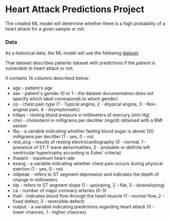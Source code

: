 # Heart Attack Predictions Project
 
The created ML model will determine whether there is a high probability of a heart attack for a given sample or not.


### Data

As a historical data, the ML model will use the following [dataset](https://www.kaggle.com/datasets/rashikrahmanpritom/heart-attack-analysis-prediction-dataset/data).

That dataset describes patients dataset with predictions if the patient is vulnerable to heart attack or not.

It contains 14 columns described below:
- age - patient's age
- sex - patient's gender (0 or 1 - the dataset documentation does not specify which label corresponds to which gender)
- cp - chest pain type (1 - Typical angina, 2 - Atypical angina, 3 - Non-anginal pain, 4 - Asymptomatic)
- trtbps - resting blood pressure in millimeters of mercury (mm Hg)
- chol - cholesterol in milligrams per deciliter (mg/dl) obtained with a BMI sensor
- fbs - a variable indicating whether fasting blood sugar is above 120 milligrams per deciliter (1 - yes, 0 - no)
- rest_ecg - results of resting electrocardiography (0 - normal, 1 - presence of ST-T wave abnormalities, 2 - probable or definite left ventricular hypertrophy according to Estes' criteria)
- thalach - maximum heart rate
- exang - a variable indicating whether chest pain occurs during physical exertion (1 - yes, 0 - no)
- oldpeak - refers to ST segment depression and indicates the depth of change in millimeters
- slp - refers to ST segment slope (1 - upsloping, 2 - flat, 3 - downsloping)
- ca - number of major coronary arteries (0-3)
- thall - indicates blood flow through the heart muscle (1 - normal flow, 2 - fixed defect, 3 - reversible defect)
- output - a variable indicating predictions regarding heart attack (0 - lower chances, 1 - higher chances)
